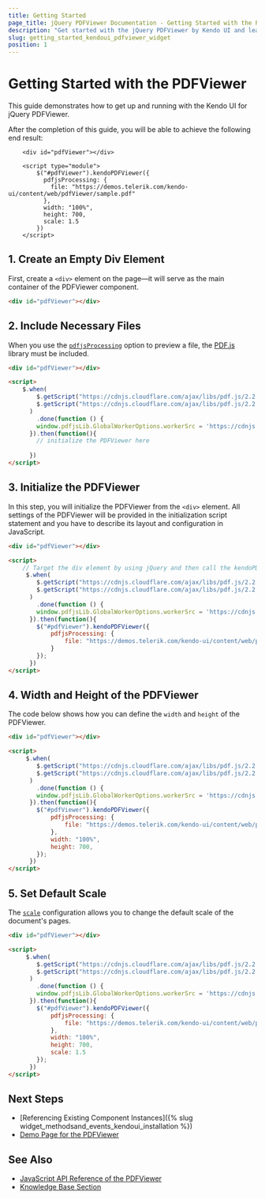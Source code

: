 ```yaml
---
title: Getting Started
page_title: jQuery PDFViewer Documentation - Getting Started with the PDFViewer
description: "Get started with the jQuery PDFViewer by Kendo UI and learn how to create and initialize the component."
slug: getting_started_kendoui_pdfviewer_widget
position: 1
---
```


# Getting Started with the PDFViewer

This guide demonstrates how to get up and running with the Kendo UI for jQuery PDFViewer.

After the completion of this guide, you will be able to achieve the following end result:

```dojo
    <div id="pdfViewer"></div>

    <script type="module">
        $("#pdfViewer").kendoPDFViewer({
          pdfjsProcessing: {
            file: "https://demos.telerik.com/kendo-ui/content/web/pdfViewer/sample.pdf"
          },
          width: "100%",
          height: 700,
          scale: 1.5
        })
    </script>
```

## 1. Create an Empty Div Element

First, create a `<div>` element on the page—it will serve as the main container of the PDFViewer component.

```html
<div id="pdfViewer"></div>
```

## 2. Include Necessary Files

When you use the [`pdfjsProcessing`](/api/javascript/ui/pdfviewer/configuration/pdfjsprocessing) option to preview a file, the [PDF.js](https://mozilla.github.io/pdf.js/) library must be included.

```html
<div id="pdfViewer"></div>

<script>
    $.when(
        $.getScript("https://cdnjs.cloudflare.com/ajax/libs/pdf.js/2.2.2/pdf.js"),
        $.getScript("https://cdnjs.cloudflare.com/ajax/libs/pdf.js/2.2.2/pdf.worker.js")
      )
        .done(function () {
        window.pdfjsLib.GlobalWorkerOptions.workerSrc = 'https://cdnjs.cloudflare.com/ajax/libs/pdf.js/2.2.2/pdf.worker.js';           
      }).then(function(){
        // initialize the PDFViewer here
        
      })
</script>
```

## 3. Initialize the PDFViewer 

In this step, you will initialize the PDFViewer from the `<div>` element. All settings of the PDFViewer will be provided in the initialization script statement and you have to describe its layout and configuration in JavaScript.

```html
<div id="pdfViewer"></div>

<script>
    // Target the div element by using jQuery and then call the kendoPDFViewer() method.
     $.when(
        $.getScript("https://cdnjs.cloudflare.com/ajax/libs/pdf.js/2.2.2/pdf.js"),
        $.getScript("https://cdnjs.cloudflare.com/ajax/libs/pdf.js/2.2.2/pdf.worker.js")
      )
        .done(function () {
        window.pdfjsLib.GlobalWorkerOptions.workerSrc = 'https://cdnjs.cloudflare.com/ajax/libs/pdf.js/2.2.2/pdf.worker.js';           
      }).then(function(){ 
        $("#pdfViewer").kendoPDFViewer({
            pdfjsProcessing: {
                file: "https://demos.telerik.com/kendo-ui/content/web/pdfViewer/sample.pdf"
            }
        });
      })
</script>
```

## 4. Width and Height of the PDFViewer

The code below shows how you can define the `width` and `height` of the PDFViewer.

```html
<div id="pdfViewer"></div>

<script> 
     $.when(
        $.getScript("https://cdnjs.cloudflare.com/ajax/libs/pdf.js/2.2.2/pdf.js"),
        $.getScript("https://cdnjs.cloudflare.com/ajax/libs/pdf.js/2.2.2/pdf.worker.js")
      )
        .done(function () {
        window.pdfjsLib.GlobalWorkerOptions.workerSrc = 'https://cdnjs.cloudflare.com/ajax/libs/pdf.js/2.2.2/pdf.worker.js';           
      }).then(function(){ 
        $("#pdfViewer").kendoPDFViewer({
            pdfjsProcessing: {
                file: "https://demos.telerik.com/kendo-ui/content/web/pdfViewer/sample.pdf"
            },
            width: "100%",
            height: 700,
        });
      })
</script>
```

## 5. Set Default Scale

The [`scale`](/api/javascript/ui/pdfviewer/configuration/scale) configuration allows you to change the default scale of the document's pages.

```html
<div id="pdfViewer"></div>

<script> 
     $.when(
        $.getScript("https://cdnjs.cloudflare.com/ajax/libs/pdf.js/2.2.2/pdf.js"),
        $.getScript("https://cdnjs.cloudflare.com/ajax/libs/pdf.js/2.2.2/pdf.worker.js")
      )
        .done(function () {
        window.pdfjsLib.GlobalWorkerOptions.workerSrc = 'https://cdnjs.cloudflare.com/ajax/libs/pdf.js/2.2.2/pdf.worker.js';           
      }).then(function(){ 
        $("#pdfViewer").kendoPDFViewer({
            pdfjsProcessing: {
                file: "https://demos.telerik.com/kendo-ui/content/web/pdfViewer/sample.pdf"
            },
            width: "100%",
            height: 700,
            scale: 1.5
        });
      })
</script>
```

## Next Steps 

* [Referencing Existing Component Instances]({% slug widget_methodsand_events_kendoui_installation %}) 
* [Demo Page for the PDFViewer](https://demos.telerik.com/kendo-ui/pdfviewer/index)

## See Also 

* [JavaScript API Reference of the PDFViewer](/api/javascript/ui/pdfviewer)
* [Knowledge Base Section](/knowledge-base)


